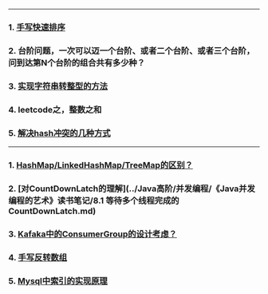 
<hr/>

### 1. [手写快速排序](../java基础/基础算法/快速排序.md)

### 2. 台阶问题，一次可以迈一个台阶、或者二个台阶、或者三个台阶，问到达第N个台阶的组合共有多少种？

### 3. [实现字符串转整型的方法](../Java基础/基础算法/字符串转数字.md)

### 4. leetcode之，整数之和

### 5. [解决hash冲突的几种方式](集合篇.md)


<hr/>

### 1. [HashMap/LinkedHashMap/TreeMap的区别？](../集合/HashMap,LinkedHashMap,TreeMap的区别.md)

### 2. [对CountDownLatch的理解](../Java高阶/并发编程/《Java并发编程的艺术》读书笔记/8.1 等待多个线程完成的CountDownLatch.md)

### 3. [Kafaka中的ConsumerGroup的设计考虑？](http://www.aboutyun.com/thread-9341-1-1.html)

### 4. [手写反转数组](../Java基础/基础算法/反转数组.md)

### 5. [Mysql中索引的实现原理](https://github.com/hongjiaoliu/learning-record/blob/master/%E6%95%B0%E6%8D%AE%E5%BA%93/Mysql/MySQL%20%E7%B4%A2%E5%BC%95B%2B%E6%A0%91%E5%8E%9F%E7%90%86.md)

